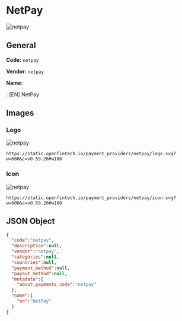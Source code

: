 
# NetPay 
![netpay](https://static.openfintech.io/payment_providers/netpay/logo.svg?w=600&c=v0.59.26#w100)  

## General 
 
**Code:** `netpay` 
 
**Vendor:** `netpay` 
 
**Name:**  
 
:	[EN] NetPay  

## Images 

### Logo 
 
![netpay](https://static.openfintech.io/payment_providers/netpay/logo.svg?w=600&c=v0.59.26#w100)  

```
https://static.openfintech.io/payment_providers/netpay/logo.svg?w=600&c=v0.59.26#w100
```  

### Icon 
 
![netpay](https://static.openfintech.io/payment_providers/netpay/icon.svg?w=600&c=v0.59.26#w100)  

```
https://static.openfintech.io/payment_providers/netpay/icon.svg?w=600&c=v0.59.26#w100
```  

## JSON Object 

```json
{
  "code":"netpay",
  "description":null,
  "vendor":"netpay",
  "categories":null,
  "countries":null,
  "payment_method":null,
  "payout_method":null,
  "metadata":{
    "about_payments_code":"netpay"
  },
  "name":{
    "en":"NetPay"
  }
}
```  

